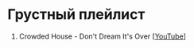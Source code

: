 # Грустный плейлист

1. Crowded House - Don't Dream It's Over  [[YouTube](https://www.youtube.com/watch?v=J9gKyRmic20)]
